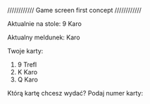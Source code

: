 
//////////// Game screen first concept ////////////

Aktualnie na stole:
	9 Karo

Aktualny meldunek:
Karo

Twoje karty:
1. 9 Trefl
2. K Karo
3. Q Karo

Którą kartę chcesz wydać?
Podaj numer karty: 